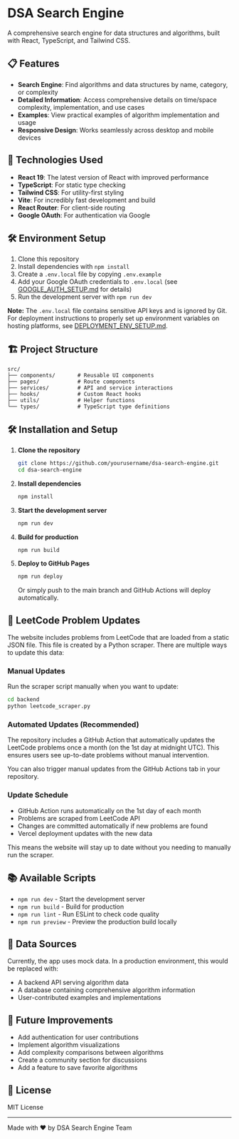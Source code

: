 # DSA Search Engine

A comprehensive search engine for data structures and algorithms, built with React, TypeScript, and Tailwind CSS.

## 📋 Features

- **Search Engine**: Find algorithms and data structures by name, category, or complexity
- **Detailed Information**: Access comprehensive details on time/space complexity, implementation, and use cases
- **Examples**: View practical examples of algorithm implementation and usage
- **Responsive Design**: Works seamlessly across desktop and mobile devices

## 🚀 Technologies Used

- **React 19**: The latest version of React with improved performance
- **TypeScript**: For static type checking
- **Tailwind CSS**: For utility-first styling
- **Vite**: For incredibly fast development and build
- **React Router**: For client-side routing
- **Google OAuth**: For authentication via Google

## 🛠️ Environment Setup

1. Clone this repository
2. Install dependencies with `npm install`
3. Create a `.env.local` file by copying `.env.example`
4. Add your Google OAuth credentials to `.env.local` (see [GOOGLE_AUTH_SETUP.md](./GOOGLE_AUTH_SETUP.md) for details)
5. Run the development server with `npm run dev`

**Note:** The `.env.local` file contains sensitive API keys and is ignored by Git. For deployment instructions to properly set up environment variables on hosting platforms, see [DEPLOYMENT_ENV_SETUP.md](./DEPLOYMENT_ENV_SETUP.md).

## 🏗️ Project Structure

```
src/
├── components/       # Reusable UI components
├── pages/            # Route components
├── services/         # API and service interactions
├── hooks/            # Custom React hooks
├── utils/            # Helper functions
└── types/            # TypeScript type definitions
```

## 🛠️ Installation and Setup

1. **Clone the repository**
   ```bash
   git clone https://github.com/yourusername/dsa-search-engine.git
   cd dsa-search-engine
   ```

2. **Install dependencies**
   ```bash
   npm install
   ```

3. **Start the development server**
   ```bash
   npm run dev
   ```

4. **Build for production**
   ```bash
   npm run build
   ```

5. **Deploy to GitHub Pages**
   ```bash
   npm run deploy
   ```

   Or simply push to the main branch and GitHub Actions will deploy automatically.

## 📝 LeetCode Problem Updates

The website includes problems from LeetCode that are loaded from a static JSON file. This file is created by a Python scraper. There are multiple ways to update this data:

### Manual Updates
Run the scraper script manually when you want to update:
```bash
cd backend
python leetcode_scraper.py
```

### Automated Updates (Recommended)
The repository includes a GitHub Action that automatically updates the LeetCode problems once a month (on the 1st day at midnight UTC). This ensures users see up-to-date problems without manual intervention.

You can also trigger manual updates from the GitHub Actions tab in your repository.

### Update Schedule
- GitHub Action runs automatically on the 1st day of each month
- Problems are scraped from LeetCode API
- Changes are committed automatically if new problems are found
- Vercel deployment updates with the new data

This means the website will stay up to date without you needing to manually run the scraper.

## 📚 Available Scripts

- `npm run dev` - Start the development server
- `npm run build` - Build for production
- `npm run lint` - Run ESLint to check code quality
- `npm run preview` - Preview the production build locally

## 🧠 Data Sources

Currently, the app uses mock data. In a production environment, this would be replaced with:
- A backend API serving algorithm data
- A database containing comprehensive algorithm information
- User-contributed examples and implementations

## 📝 Future Improvements

- Add authentication for user contributions
- Implement algorithm visualizations
- Add complexity comparisons between algorithms
- Create a community section for discussions
- Add a feature to save favorite algorithms

## 📄 License

MIT License

---

Made with ❤️ by DSA Search Engine Team
